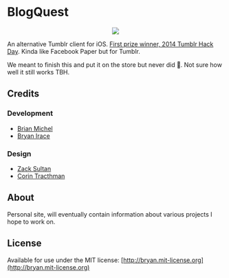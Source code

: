 # BlogQuest

<p align="center"><img src="https://56.media.tumblr.com/ceef33afa678fb12d6d257c75c1ca166/tumblr_n5dd14OiyH1qb1l2uo1_540.jpg"></p>

An alternative Tumblr client for iOS. [First prize winner, 2014 Tumblr Hack Day](https://www.tumblr.com/tagged/blogquest). Kinda like Facebook Paper but for Tumblr.

We meant to finish this and put it on the store but never did 😬. Not sure how well it still works TBH.

## Credits

### Development

* [Brian Michel](https://twitter.com/brianmichel)
* [Bryan Irace](https://twitter.com/irace)

### Design

* [Zack Sultan](https://twitter.com/zacksultan)
* [Corin Tracthman](https://twitter.com/corintrachtman)

## About
Personal site, will eventually contain information about various projects I hope to work on.

## License
Available for use under the MIT license: [http://bryan.mit-license.org](http://bryan.mit-license.org)
